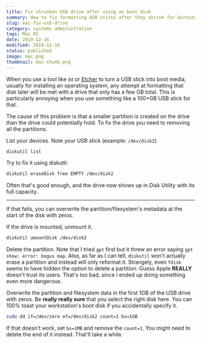 ```yaml
---
title: Fix shrunken USB drive after using as boot disk
summary: How to fix formatting USB sticks after they shrink for burning .iso's to them.
slug: mac-fix-usb-drive
category: systems administration
tags: Mac OS
date: 2019-12-16
modified: 2019-12-16
status: published
image: mac.png
thumbnail: mac-thumb.png
---
```



When you use a tool like `dd` or [Etcher](https://www.balena.io/etcher/) to
turn a USB
stick into boot media, usually for installing an operating system, any attempt
at formatting that disk later will be met with a drive that only has a few GB
total. This is particularly annoying when you use something like a 100+GB USB
stick for that.

The cause of this problem is that a smaller partition is created on the drive
than the drive could potentially hold. To fix the drive you need to
removing all the partitions.


List your devices. Note your USB stick (example: `/dev/disk2`)

```bash
diskutil list
```

Try to fix it using diskutil:
```bash
diskutil eraseDisk free EMPTY /dev/disk2
```

Often that's good enough, and the drive now shows up in Disk Utility with its full capacity. 


---


If that fails, you can overwrite the partition/filesystem's metadata at the start of the disk with zeros.

If the drive is mounted, unmount it.

```bash
diskutil umountDisk /dev/disk2
```

Delete the partition. Note that I tried `gpt` first but it threw an error
saying `gpt show: error: bogus map`. Also, as far as I can tell, `diskutil`
won't actually erase a partition and instead will only reformat it. Strangely,
even `fdisk` seems to have hidden the option to delete a partition. Guess Apple
**REALLY** doesn't trust its users. That's too bad, since I ended up doing
something even more dangerous.

Overwrite the partition and filesystem data in the first 1GB of the USB drive
with zeros. Be **really really sure** that you select the right disk here.
You can 100% toast your workstation's boot disk if you accidentally specify it.

```bash
sudo dd if=/dev/zero of=/dev/disk2 count=1 bs=1GB
```

If that doesn't work, set `bs=1MB` and remove the `count=1`. You might need to
delete the end of it instead. That'll take a while.
